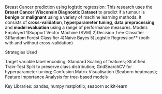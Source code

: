 Breast Cancer prediction using logistic regression:
This research uses the **Breast Cancer Wisconsin Diagnostic Dataset** to predict if a tumour is **benign** or **malignant** using a variety of machine learning methods.  It consists of **cross-validation**, **hyperparameter tuning**, **data preprocessing**, and **model evaluation** using a range of performance measures.
 Models Employed
 1)Support Vector Machine (SVM)
 2)Decision Tree Classifier
 3)Random Forest Classifier
 4)Naive Bayes
 5)Logistic Regression** (both with and without cross-validation)

 Strategies Used

 Target variable label encoding; Standard Scaling of features; Stratified Train-Test Split to preserve class distribution; GridSearchCV for hyperparameter tuning; Confusion Matrix Visualisation (Seaborn heatmaps); Feature Importance Analysis for tree-based models

Key Libraries:
pandas, numpy
matplotlib, seaborn
scikit-learn
